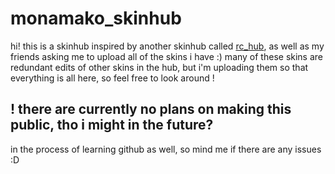 # monamako_skinhub
hi! this is a skinhub inspired by another skinhub called [rc_hub](https://github.com/ryancranie/skinhub), as well as my friends asking me to upload all of the skins i have :) many of these skins are redundant edits of other skins in the hub, but i'm uploading them so that everything is all here, so feel free to look around !
## ! **there are currently no plans on making this public, tho i might in the future?**
in the process of learning github as well, so mind me if there are any issues :D
